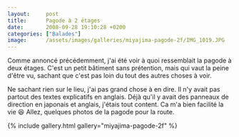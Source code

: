```yaml
---
layout:     post
title:      Pagode à 2 étages
date:       2008-09-28 19:10:28 +0200
categories: ["Balades"]
image:      /assets/images/galleries/miyajima-pagode-2f/IMG_1019.JPG
---
```


Comme annoncé précédemment, j'ai été voir à quoi ressemblait la pagode à deux étages. C'est un petit bâtiment sans
prétention, mais qui vaut la peine d'être vu, sachant que c'est pas loin du tout des autres choses à voir.

<!--more-->

Ne sachant rien sur le lieu, j'ai pas grand chose à en dire. Il n'y avait pas partout des textes explicatifs en
anglais. Déjà qu'il y avait des panneaux de direction en japonais et anglais, j'étais tout content. Ca m'a bien
facilité la vie :laughing: Allez, quelques photos de la pagode pour la route.

{% include gallery.html gallery="miyajima-pagode-2f" %}